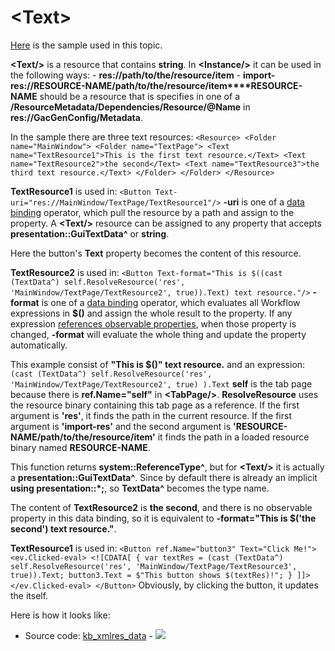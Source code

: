 # \<Text\>

[Here](https://github.com/vczh-libraries/Release/blob/master/SampleForDoc/GacUI/XmlRes/kb_xmlres_data/TextPage.xml) is the sample used in this topic.

**\<Text/\>** is a resource that contains **string**. In **\<Instance/\>** it can be used in the following ways: - **res://path/to/the/resource/item** - **import-res://RESOURCE-NAME/path/to/the/resource/item****RESOURCE-NAME** should be a resource that is specifies in one of a **/ResourceMetadata/Dependencies/Resource/@Name** in **res://GacGenConfig/Metadata**.

In the sample there are three text resources: ``` <Resource> <Folder name="MainWindow"> <Folder name="TextPage"> <Text name="TextResource1">This is the first text resource.</Text> <Text name="TextResource2">the second</Text> <Text name="TextResource3">the third text resource.</Text> </Folder> </Folder> </Resource> ```

**TextResource1** is used in: ``` <Button Text-uri="res://MainWindow/TextPage/TextResource1"/> ``` **-uri** is one of a [data binding](../.././gacui/advanced/bindings.md) operator, which pull the resource by a path and assign to the property. A **\<Text/\>** resource can be assigned to any property that accepts **presentation::GuiTextData^** or **string**.

Here the button's **Text** property becomes the content of this resource.

**TextResource2** is used in: ``` <Button Text-format="This is $((cast (TextData^) self.ResolveResource('res', 'MainWindow/TextPage/TextResource2', true)).Text) text resource."/> ``` **-format** is one of a [data binding](../.././gacui/advanced/bindings.md) operator, which evaluates all Workflow expressions in **$()** and assign the whole result to the property. If any expression [references observable properties](../.././workflow/lang/bind.md), when those property is changed, **-format** will evaluate the whole thing and update the property automatically.

This example consist of **"This is $()" text resource.** and an expression: ``` (cast (TextData^) self.ResolveResource('res', 'MainWindow/TextPage/TextResource2', true) ).Text ``` **self** is the tab page because there is **ref.Name="self"** in **\<TabPage/\>**. **ResolveResource** uses the resource binary containing this tab page as a reference. If the first argument is **'res'**, it finds the path in the current resource. If the first argument is **'import-res'** and the second argument is **'RESOURCE-NAME/path/to/the/resource/item'** it finds the path in a loaded resource binary named **RESOURCE-NAME**.

This function returns **system::ReferenceType^**, but for **\<Text/\>** it is actually a **presentation::GuiTextData^**. Since by default there is already an implicit **using presentation::*;**, so **TextData^** becomes the type name.

The content of **TextResource2** is **the second**, and there is no observable property in this data binding, so it is equivalent to **-format="This is $('the second') text resource."**.

**TextResource1** is used in: ``` <Button ref.Name="button3" Text="Click Me!"> <ev.Clicked-eval> <![CDATA[ { var textRes = (cast (TextData^) self.ResolveResource('res', 'MainWindow/TextPage/TextResource3', true)).Text; button3.Text = $"This button shows $(textRes)!"; } ]]> </ev.Clicked-eval> </Button> ``` Obviously, by clicking the button, it updates the itself.

Here is how it looks like:

- Source code: [kb_xmlres_data](https://github.com/vczh-libraries/Release/blob/master/SampleForDoc/GacUI/XmlRes/kb_xmlres_data/TextPage.xml) - ![](https://gaclib.net/doc/gacui/kb_xmlres_tag_text.gif)

